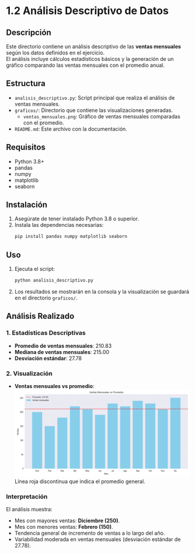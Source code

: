 # 1.2 Análisis Descriptivo de Datos

## Descripción
Este directorio contiene un análisis descriptivo de las **ventas mensuales** según los datos definidos en el ejercicio.  
El análisis incluye cálculos estadísticos básicos y la generación de un gráfico comparando las ventas mensuales con el promedio anual.

## Estructura
- `analisis_descriptivo.py`: Script principal que realiza el análisis de ventas mensuales.
- `graficos/`: Directorio que contiene las visualizaciones generadas.
  - `ventas_mensuales.png`: Gráfico de ventas mensuales comparadas con el promedio.
- `README.md`: Este archivo con la documentación.

## Requisitos
- Python 3.8+
- pandas
- numpy
- matplotlib
- seaborn

## Instalación
1. Asegúrate de tener instalado Python 3.8 o superior.
2. Instala las dependencias necesarias:
   ```bash
   pip install pandas numpy matplotlib seaborn
   ```

## Uso
1. Ejecuta el script:
   ```bash
   python analisis_descriptivo.py
   ```
2. Los resultados se mostrarán en la consola y la visualización se guardará en el directorio `graficos/`.

## Análisis Realizado

### 1. Estadísticas Descriptivas
- **Promedio de ventas mensuales**: 210.83
- **Mediana de ventas mensuales**: 215.00
- **Desviación estándar**: 27.78

### 2. Visualización
- **Ventas mensuales vs promedio**:  
  ![Ventas Mensuales](graficos/ventas_mensuales.png)  
  Línea roja discontinua que indica el promedio general.

### Interpretación
El análisis muestra:
- Mes con mayores ventas: **Diciembre (250)**.
- Mes con menores ventas: **Febrero (150)**.
- Tendencia general de incremento de ventas a lo largo del año.
- Variabilidad moderada en ventas mensuales (desviación estándar de 27.78).
